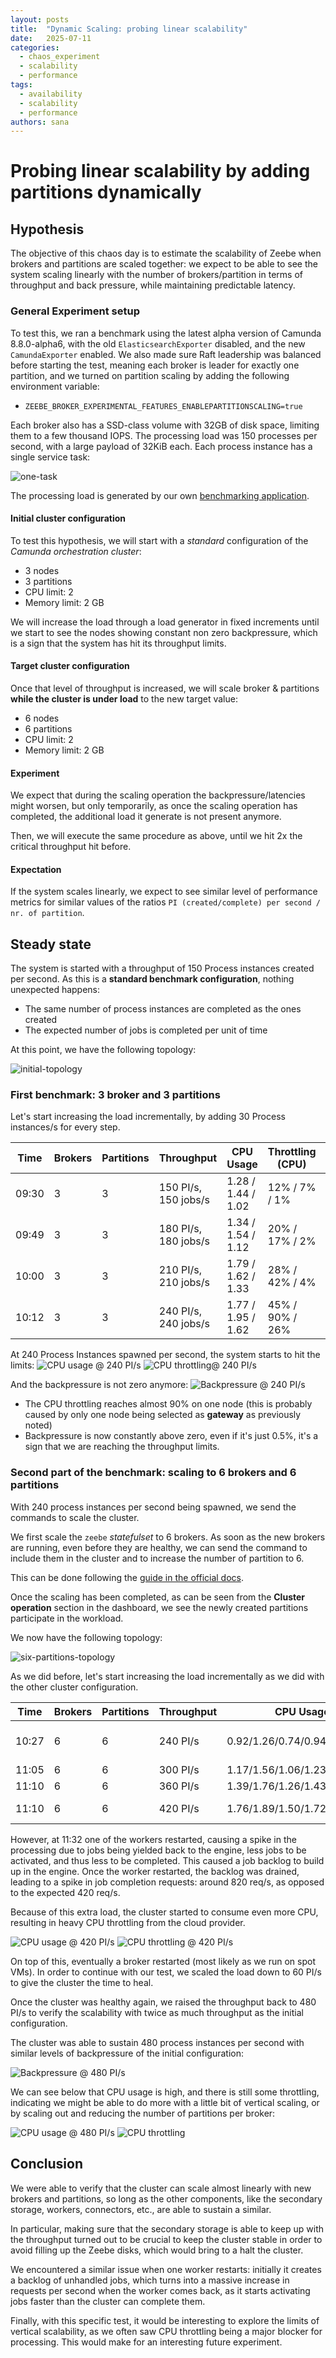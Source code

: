 ```yaml
---
layout: posts
title:  "Dynamic Scaling: probing linear scalability"
date:   2025-07-11
categories: 
  - chaos_experiment 
  - scalability
  - performance
tags:
  - availability
  - scalability
  - performance
authors: sana
---
```


# Probing linear scalability by adding partitions dynamically

## Hypothesis

The objective of this chaos day is to estimate the scalability of Zeebe when brokers and partitions are
scaled together: we expect to be able to see the system scaling linearly with the number of brokers/partition
in terms of throughput and back pressure, while maintaining predictable latency.

### General Experiment setup

To test this, we ran a benchmark using the latest alpha version of Camunda 8.8.0-alpha6, with the old
`ElasticsearchExporter` disabled, and the new `CamundaExporter` enabled. We also made sure Raft
leadership was balanced before starting the test, meaning each broker is leader for exactly one partition,
and we turned on partition scaling by adding the following environment variable:

- `ZEEBE_BROKER_EXPERIMENTAL_FEATURES_ENABLEPARTITIONSCALING=true`

Each broker also has a SSD-class volume with 32GB of disk space, limiting them to a few thousand IOPS.
The processing load was 150 processes per second, with a large payload of 32KiB each. Each process instance has
a single service task:

![one-task](./one_task.png)

The processing load is generated by our own [benchmarking application](https://github.com/camunda/camunda/tree/9e723b21b0e408fc2b97fd7d3f6b092af8e62dbe/benchmarks).

#### Initial cluster configuration

To test this hypothesis, we will start with a *standard* configuration of the *Camunda orchestration cluster*:

- 3 nodes
- 3 partitions
- CPU limit: 2
- Memory limit: 2 GB

We will increase the load through a load generator in fixed increments until we start to see the nodes showing constant non zero backpressure,
which is a sign that the system has hit its throughput limits.

#### Target cluster configuration

Once that level of throughput is increased, we will scale broker & partitions **while the cluster is under load** to the new target value:

- 6 nodes
- 6 partitions
- CPU limit: 2
- Memory limit: 2 GB

#### Experiment

We expect that during the scaling operation the backpressure/latencies might worsen,
but only temporarily, as once the scaling operation has completed,
the additional load it generate is not present anymore.

Then, we will execute the same procedure as above,
until we hit 2x the critical throughput hit before.

#### Expectation

If the system scales linearly, we expect to see similar level of performance metrics
for similar values of the ratios `PI (created/complete) per second / nr. of partition`.

## Steady state

The system is started with a throughput of 150 Process instances created per second.
As this is a **standard benchmark configuration**, nothing unexpected happens:

- The same number of process instances are completed as the ones created
- The expected number of jobs is completed per unit of time

At this point, we have the following topology:

![initial-topology](./initial-topology.png)

### First benchmark: 3 broker and 3 partitions

Let's start increasing the load incrementally, by adding 30 Process instances/s for every step.

| Time   | Brokers | Partitions | Throughput       | CPU Usage               | Throttling (CPU)        | Backpressure     |
|--------|---------|------------|------------------|-------------------------|-------------------------|------------------|
| 09:30  | 3       | 3          | 150 PI/s, 150 jobs/s | 1.28 / 1.44 / 1.02  | 12% / 7% / 1%          | 0                 |
| 09:49  | 3       | 3          | 180 PI/s, 180 jobs/s | 1.34 / 1.54 / 1.12  | 20% / 17% / 2%         | 0                 |
| 10:00  | 3       | 3          | 210 PI/s, 210 jobs/s | 1.79 / 1.62 / 1.33  | 28% / 42% / 4%         | 0                 |
| 10:12  | 3       | 3          | 240 PI/s, 240 jobs/s | 1.77 / 1.95 / 1.62  | 45% / 90% / 26%        | 0/0.5%            |

At 240 Process Instances spawned per second, the system starts to hit the limits:
![CPU usage @ 240 PI/s](./config_1_240_cpu.png)
![CPU throttling@ 240 PI/s](./config_1_240_cpu_throttling.png)

And the backpressure is not zero anymore:
![Backpressure @ 240 PI/s](./config_1_240_backpressure.png)

- The CPU throttling reaches almost 90% on one node (this is probably caused by only one node being selected as **gateway** as previously noted)
- Backpressure is now constantly above zero, even if it's just 0.5%, it's a sign that we are reaching the throughput limits.

### Second part of the benchmark: scaling to 6 brokers and 6 partitions

With 240 process instances per second being spawned, we send the commands to scale the cluster.

We first scale the `zeebe` *statefulset* to 6 brokers. As soon as the new brokers are running, even before they are healthy,
we can send the command to include them in the cluster and to increase the number of partition to 6.

This can be done following the [guide in the official docs](https://docs.camunda.io/docs/next/self-managed/components/orchestration-cluster/zeebe/operations/cluster-scaling/#2b-scaling-brokers-and-partitions).

Once the scaling has been completed, as can be seen from the **Cluster operation** section in the dashboard, we see the newly created
partitions participate in the workload.

We now have the following topology:

![six-partitions-topology](./six-partitions-topology.png)

As we did before, let's start increasing the load incrementally as we did with the other cluster configuration.

| Time   | Brokers | Partitions | Throughput       | CPU Usage                                    | Throttling (CPU)                  | Backpressure         | Notes            |
|--------|---------|------------|------------------|----------------------------------------------|------------------------------------|----------------------|------------------|
| 10:27  | 6       | 6          | 240 PI/s         | 0.92/1.26/0.74/0.94/0.93/0.93                | 2.8/6.0/0.3/2.8/3.4/3.18     | 0                    | After scale up   |
| 11:05  | 6       | 6          | 300 PI/s         | 1.17/1.56/1.06/1.23/1.19/1.18                | 9%/29%/0.6%/9%/11%/10%     | 0                    | Stable           |
| 11:10  | 6       | 6          | 360 PI/s         | 1.39/1.76/1.26/1.43/1.37/1.42                | 19%/42%/2%/16%/21%/22%    | 0                    | Stable           |
| 11:10  | 6       | 6          | 420 PI/s         | 1.76/1.89/1.50/1.72/1.50/1.70                | 76%/84%/52%/71%/60%/65%     | 0 (spurts on 1 partition) | Pushing hard    |

However, at 11:32 one of the workers restarted, causing a spike in the processing due to jobs being yielded back to the engine, less jobs to be activated,
and thus less to be completed. This caused a job backlog to build up in the engine. Once the worker restarted, the backlog was drained, leading to a spike in
job completion requests: around 820 req/s, as opposed to the expected 420 req/s.

Because of this extra load, the cluster started to consume even more CPU, resulting in heavy CPU throttling from the cloud provider.

![CPU usage @ 420 PI/s](./config_2_420_cpu.png)
![CPU throttling @ 420 PI/s](./config_2_420_cpu_throttling.png)

On top of this, eventually a broker restarted (most likely as we run on spot VMs). In order to continue with our test, we scaled the load down to 60 PI/s
to give the cluster the time to heal.

Once the cluster was healthy again, we raised the throughput back to 480 PI/s to verify the scalability with twice as much throughput as the initial configuration.

The cluster was able to sustain 480 process instances per second with similar levels of backpressure of the initial configuration:

![Backpressure @ 480 PI/s](./config_2_480_backpressure.png)

We can see below that CPU usage is high, and there is still some throttling, indicating we might be able to do more with a little bit of vertical scaling, or by scaling out and reducing the number of partitions per broker:

![CPU usage @ 480 PI/s](./config_2_480_cpu.png)
![CPU throttling](./config_2_480_cpu_throttling.png)

## Conclusion

We were able to verify that the cluster can scale almost linearly with new brokers and partitions, so long as the other components, like the secondary storage, workers, connectors, etc., are able to sustain a similar.

In particular, making sure that the secondary storage is able to keep up with the throughput turned out to be crucial to keep the cluster stable in order to
avoid filling up the Zeebe disks, which would bring to a halt the cluster.

We encountered a similar issue when one worker restarts: initially it creates a backlog of unhandled jobs, which turns into a massive increase in requests per second when the worker comes back, as it starts activating jobs faster than the cluster can complete them.

Finally, with this specific test, it would be interesting to explore the limits of vertical scalability, as we often saw CPU throttling being a major blocker for processing. This would make for an interesting future experiment.
